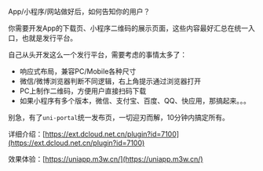 App/小程序/网站做好后，如何告知你的用户？

你需要开发App的下载页、小程序二维码的展示页面，这些内容最好汇总在统一入口，也就是发行平台。

自己从头开发这么一个发行平台，需要考虑的事情太多了：

- 响应式布局，兼容PC/Mobile各种尺寸
- 微信/微博浏览器判断不同逻辑，右上角提示通过浏览器打开
- PC上制作二维码，方便用户直接扫码下载
- 如果小程序有多个版本，微信、支付宝、百度、QQ、快应用，那搞起来。。。

别急，有了`uni-portal`统一发布页，一切迎刃而解，10分钟内搞定所有。

详细介绍：[https://ext.dcloud.net.cn/plugin?id=7100](https://ext.dcloud.net.cn/plugin?id=7100)

效果体验：[https://uniapp.m3w.cn/](https://uniapp.m3w.cn/)
